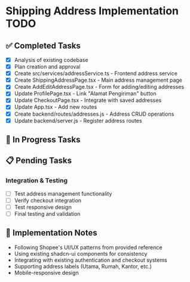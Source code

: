 # Shipping Address Implementation TODO

## ✅ Completed Tasks
- [x] Analysis of existing codebase
- [x] Plan creation and approval
- [x] Create src/services/addressService.ts - Frontend address service
- [x] Create ShippingAddressPage.tsx - Main address management page
- [x] Create AddEditAddressPage.tsx - Form for adding/editing addresses
- [x] Update ProfilePage.tsx - Link "Alamat Pengiriman" button
- [x] Update CheckoutPage.tsx - Integrate with saved addresses
- [x] Update App.tsx - Add new routes
- [x] Create backend/routes/addresses.js - Address CRUD operations
- [x] Update backend/server.js - Register address routes

## 🚧 In Progress Tasks

## 📋 Pending Tasks

### Integration & Testing
- [ ] Test address management functionality
- [ ] Verify checkout integration
- [ ] Test responsive design
- [ ] Final testing and validation

## 📝 Implementation Notes
- Following Shopee's UI/UX patterns from provided reference
- Using existing shadcn-ui components for consistency
- Integrating with existing authentication and checkout systems
- Supporting address labels (Utama, Rumah, Kantor, etc.)
- Mobile-responsive design
